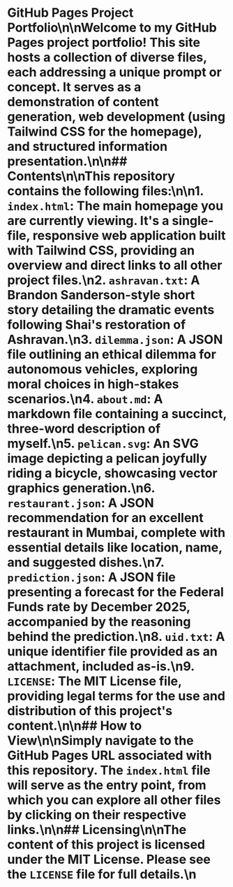 # GitHub Pages Project Portfolio\n\nWelcome to my GitHub Pages project portfolio! This site hosts a collection of diverse files, each addressing a unique prompt or concept. It serves as a demonstration of content generation, web development (using Tailwind CSS for the homepage), and structured information presentation.\n\n## Contents\n\nThis repository contains the following files:\n\n1.  **`index.html`**: The main homepage you are currently viewing. It's a single-file, responsive web application built with Tailwind CSS, providing an overview and direct links to all other project files.\n2.  **`ashravan.txt`**: A Brandon Sanderson-style short story detailing the dramatic events following Shai's restoration of Ashravan.\n3.  **`dilemma.json`**: A JSON file outlining an ethical dilemma for autonomous vehicles, exploring moral choices in high-stakes scenarios.\n4.  **`about.md`**: A markdown file containing a succinct, three-word description of myself.\n5.  **`pelican.svg`**: An SVG image depicting a pelican joyfully riding a bicycle, showcasing vector graphics generation.\n6.  **`restaurant.json`**: A JSON recommendation for an excellent restaurant in Mumbai, complete with essential details like location, name, and suggested dishes.\n7.  **`prediction.json`**: A JSON file presenting a forecast for the Federal Funds rate by December 2025, accompanied by the reasoning behind the prediction.\n8.  **`uid.txt`**: A unique identifier file provided as an attachment, included as-is.\n9.  **`LICENSE`**: The MIT License file, providing legal terms for the use and distribution of this project's content.\n\n## How to View\n\nSimply navigate to the GitHub Pages URL associated with this repository. The `index.html` file will serve as the entry point, from which you can explore all other files by clicking on their respective links.\n\n## Licensing\n\nThe content of this project is licensed under the MIT License. Please see the `LICENSE` file for full details.\n